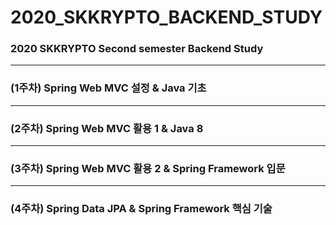 # 2020_SKKRYPTO_BACKEND_STUDY
### 2020 SKKRYPTO Second semester Backend Study
***
### (1주차) Spring Web MVC 설정 & Java 기초 

***
### (2주차) Spring Web MVC 활용 1 & Java 8 

***
### (3주차) Spring Web MVC 활용 2 & Spring Framework 입문

***
### (4주차) Spring Data JPA & Spring Framework 핵심 기술
